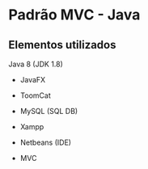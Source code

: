# Padrão MVC - Java

## Elementos utilizados

Java 8 (JDK 1.8)

- JavaFX 

- ToomCat 

- MySQL (SQL DB)

- Xampp

- Netbeans (IDE)

- MVC
